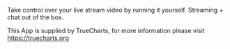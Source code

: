 

Take control over your live stream video by running it yourself. Streaming + chat out of the box.

This App is supplied by TrueCharts, for more information please visit https://truecharts.org
